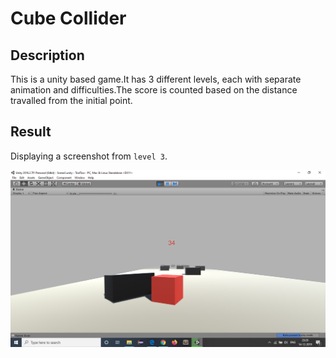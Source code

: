 # Cube Collider

## Description 

This is a unity based game.It has 3 different levels, each with separate animation and difficulties.The score is counted based on the distance travalled from the initial point.

## Result 
Displaying a screenshot from `level 3`.

![Alt text](Screenshot.png "ScreenShot")
